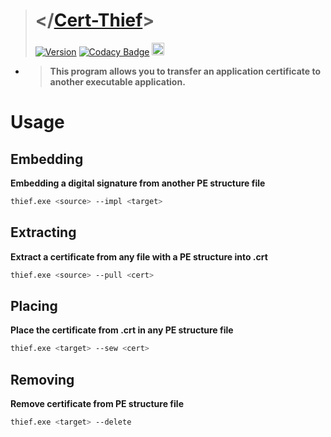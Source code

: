 > # </[Cert-Thief](https://github.com/reslaid/xargs.git)>
> [![Version](https://img.shields.io/badge/version-0.2.2-red.svg)](https://github.com/reslaid/xargs.git) [![Codacy Badge](https://app.codacy.com/project/badge/Grade/59f8c24c9440417782b450854839c284)](https://app.codacy.com/gh/reslaid/cert-thief/dashboard?utm_source=gh&utm_medium=referral&utm_content=&utm_campaign=Badge_grade) <img src="https://skillicons.dev/icons?i=rust" alt="Language: Rust" style="width:20px;height:20px;">
- > **This program allows you to transfer an application certificate to another executable application.**

# Usage
## Embedding
**Embedding a digital signature from another PE structure file**
```bash
thief.exe <source> --impl <target>
```

## Extracting
**Extract a certificate from any file with a PE structure into .crt**
```bash
thief.exe <source> --pull <cert>
```

## Placing
**Place the certificate from .crt in any PE structure file**
```bash
thief.exe <target> --sew <cert>
```

## Removing
**Remove certificate from PE structure file**
```bash
thief.exe <target> --delete
```
